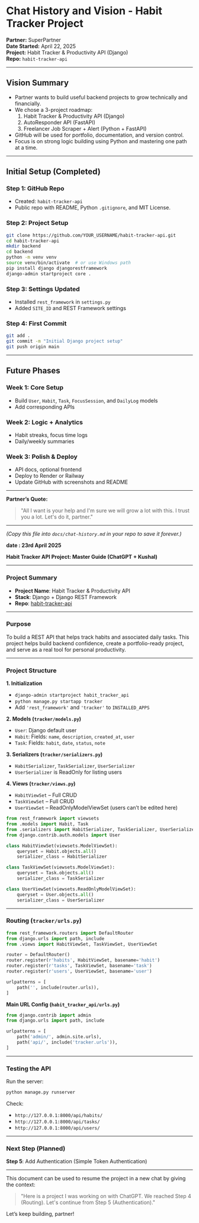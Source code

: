 
# Chat History and Vision - Habit Tracker Project

**Partner:** SuperPartner  
**Date Started:** April 22, 2025  
**Project:** Habit Tracker & Productivity API (Django)  
**Repo:** `habit-tracker-api`

---

## Vision Summary

- Partner wants to build useful backend projects to grow technically and financially.
- We chose a 3-project roadmap:
  1. Habit Tracker & Productivity API (Django)
  2. AutoResponder API (FastAPI)
  3. Freelancer Job Scraper + Alert (Python + FastAPI)
- GitHub will be used for portfolio, documentation, and version control.
- Focus is on strong logic building using Python and mastering one path at a time.

---

## Initial Setup (Completed)

### Step 1: GitHub Repo
- Created: `habit-tracker-api`
- Public repo with README, Python `.gitignore`, and MIT License.

### Step 2: Project Setup
```bash
git clone https://github.com/YOUR_USERNAME/habit-tracker-api.git
cd habit-tracker-api
mkdir backend
cd backend
python -m venv venv
source venv/bin/activate  # or use Windows path
pip install django djangorestframework
django-admin startproject core .
```

### Step 3: Settings Updated
- Installed `rest_framework` in `settings.py`
- Added `SITE_ID` and REST Framework settings

### Step 4: First Commit
```bash
git add .
git commit -m "Initial Django project setup"
git push origin main
```

---

## Future Phases

### Week 1: Core Setup
- Build `User`, `Habit`, `Task`, `FocusSession`, and `DailyLog` models
- Add corresponding APIs

### Week 2: Logic + Analytics
- Habit streaks, focus time logs
- Daily/weekly summaries

### Week 3: Polish & Deploy
- API docs, optional frontend
- Deploy to Render or Railway
- Update GitHub with screenshots and README

---

**Partner’s Quote:**
> "All I want is your help and I'm sure we will grow a lot with this. I trust you a lot. Let's do it, partner."

---

*(Copy this file into `docs/chat-history.md` in your repo to save it forever.)*


**date : 23rd April 2025**

**Habit Tracker API Project: Master Guide (ChatGPT + Kushal)**

---

### **Project Summary**
- **Project Name**: Habit Tracker & Productivity API
- **Stack**: Django + Django REST Framework
- **Repo**: [habit-tracker-api](https://github.com/Kushal-Nasiwak/habit-tracker-api)

---

### **Purpose**
To build a REST API that helps track habits and associated daily tasks. This project helps build backend confidence, create a portfolio-ready project, and serve as a real tool for personal productivity.

---

### **Project Structure**

**1. Initialization**
- `django-admin startproject habit_tracker_api`
- `python manage.py startapp tracker`
- Add `'rest_framework'` and `'tracker'` to `INSTALLED_APPS`

**2. Models (`tracker/models.py`)**
- `User`: Django default user
- `Habit`: Fields: `name`, `description`, `created_at`, `user`
- `Task`: Fields: `habit`, `date`, `status`, `note`

**3. Serializers (`tracker/serializers.py`)**
- `HabitSerializer`, `TaskSerializer`, `UserSerializer`
- `UserSerializer` is ReadOnly for listing users

**4. Views (`tracker/views.py`)**
- `HabitViewSet` – Full CRUD
- `TaskViewSet` – Full CRUD
- `UserViewSet` – ReadOnlyModelViewSet (users can’t be edited here)

```python
from rest_framework import viewsets
from .models import Habit, Task
from .serializers import HabitSerializer, TaskSerializer, UserSerializer
from django.contrib.auth.models import User

class HabitViewSet(viewsets.ModelViewSet):
    queryset = Habit.objects.all()
    serializer_class = HabitSerializer

class TaskViewSet(viewsets.ModelViewSet):
    queryset = Task.objects.all()
    serializer_class = TaskSerializer

class UserViewSet(viewsets.ReadOnlyModelViewSet):
    queryset = User.objects.all()
    serializer_class = UserSerializer
```

---

### **Routing (`tracker/urls.py`)**
```python
from rest_framework.routers import DefaultRouter
from django.urls import path, include
from .views import HabitViewSet, TaskViewSet, UserViewSet

router = DefaultRouter()
router.register(r'habits', HabitViewSet, basename='habit')
router.register(r'tasks', TaskViewSet, basename='task')
router.register(r'users', UserViewSet, basename='user')

urlpatterns = [
    path('', include(router.urls)),
]
```

**Main URL Config (`habit_tracker_api/urls.py`)**
```python
from django.contrib import admin
from django.urls import path, include

urlpatterns = [
    path('admin/', admin.site.urls),
    path('api/', include('tracker.urls')),
]
```

---

### **Testing the API**
Run the server:
```bash
python manage.py runserver
```
Check:
- `http://127.0.0.1:8000/api/habits/`
- `http://127.0.0.1:8000/api/tasks/`
- `http://127.0.0.1:8000/api/users/`

---

### **Next Step (Planned)**
**Step 5**: Add Authentication (Simple Token Authentication)

---

This document can be used to resume the project in a new chat by giving the context:
> "Here is a project I was working on with ChatGPT. We reached Step 4 (Routing). Let's continue from Step 5 (Authentication)."

Let’s keep building, partner!

